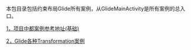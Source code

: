 本包目录包括约束布局Glide所有案例，从GlideMainActivity是所有案例的总入口。

[1，项目中都案例参考地址(基础)](https://juejin.im/entry/5ad5555f51882555867fe935)

[2，Glide各种Transformation案例](https://github.com/wasabeef/glide-transformations)

